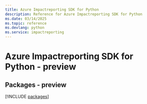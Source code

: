 ```yaml
---
title: Azure Impactreporting SDK for Python
description: Reference for Azure Impactreporting SDK for Python
ms.date: 03/14/2025
ms.topic: reference
ms.devlang: python
ms.service: impactreporting
---
```

# Azure Impactreporting SDK for Python - preview
## Packages - preview
[!INCLUDE [packages](impactreporting-index.md)]